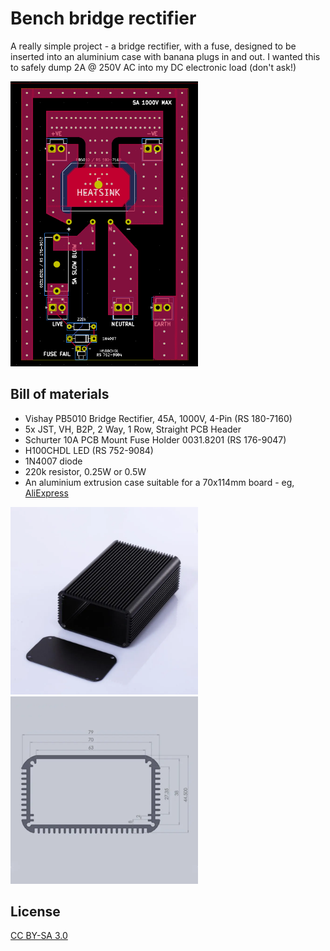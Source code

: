 # Bench bridge rectifier

A really simple project - a bridge rectifier, with a fuse, designed to be
inserted into an aluminium case with banana plugs in and out. I wanted this to
safely dump 2A @ 250V AC into my DC electronic load (don't ask!)

<img src="./board.png" alt="Bridge rectifier PCB" width="300">

## Bill of materials

 * Vishay PB5010 Bridge Rectifier, 45A, 1000V, 4-Pin (RS 180-7160)
 * 5x JST, VH, B2P, 2 Way, 1 Row, Straight PCB Header
 * Schurter 10A PCB Mount Fuse Holder 0031.8201 (RS 176-9047)
 * H100CHDL LED (RS 752-9084)
 * 1N4007 diode
 * 220k resistor, 0.25W or 0.5W
 * An aluminium extrusion case suitable for a 70x114mm board - eg, [AliExpress](https://www.aliexpress.com/item/1005003326971939.html)

<img src="./case.png" alt="Aluminium enclosure 70x115mm internal size" width="300">
<img src="./case-diagram.png" alt="Aluminium enclosure, diagram with dimensions" width="300">

## License

[CC BY-SA 3.0](https://creativecommons.org/licenses/by-sa/3.0/)
